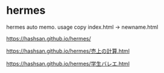 # hermes
hermes auto memo. usage copy index.html -> newname.html

https://hashsan.github.io/hermes/

https://hashsan.github.io/hermes/売上の計算.html

https://hashsan.github.io/hermes/学生バレエ.html
